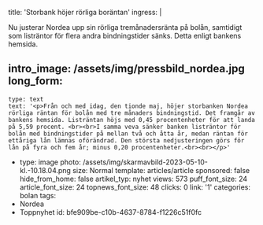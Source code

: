 title: 'Storbank höjer rörliga boräntan'
ingress: |
  <p>Nu justerar Nordea upp sin rörliga tremånadersränta på bolån, samtidigt som listräntor för flera andra bindningstider sänks. Detta enligt bankens hemsida.
  </p>
  
intro_image: /assets/img/pressbild_nordea.jpg
long_form:
  -
    type: text
    text: '<p>Från och med idag, den tionde maj, höjer storbanken Nordea rörliga räntan för bolån med tre månaders bindningstid. Det framgår av bankens hemsida. Listräntan höjs med 0,45 procentenheter för att landa på 5,59 procent. <br><br>I samma veva sänker banken listräntor för bolån med bindningstider på mellan två och åtta år, medan räntan för ettåriga lån lämnas oförändrad. Den största nedjusteringen görs för lån på fyra och fem år; minus 0,20 procentenheter.<br><br></p>'
  -
    type: image
    photo: /assets/img/skarmavbild-2023-05-10-kl.-10.18.04.png
    size: Normal
template: articles/article
sponsored: false
hide_from_home: false
artikel_typ: nyhet
views: 573
puff_font_size: 24
article_font_size: 24
topnews_font_size: 48
clicks: 0
link: '1'
categories: bolan
tags:
  - Nordea
  - Toppnyhet
id: bfe909be-c10b-4637-8784-f1226c51f0fc
